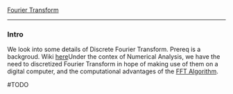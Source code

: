 [Fourier Transform](../AMATH%20582%20Data%20Science/Fourier%20Transform.md)

---
### **Intro**

We look into some details of Discrete Fourier Transform. Prereq is a backgroud. Wiki [here](https://en.wikipedia.org/wiki/Discrete_Fourier_transform)Under the contex of Numerical Analysis, we have the need to discretized Fourier Transform in hope of making use of them on a digital computer, and the computational advantages of the [FFT Algorithm](../AMATH%20581%20Scientific%20Computing/FFT%20Algorithm.md). 


#TODO 

